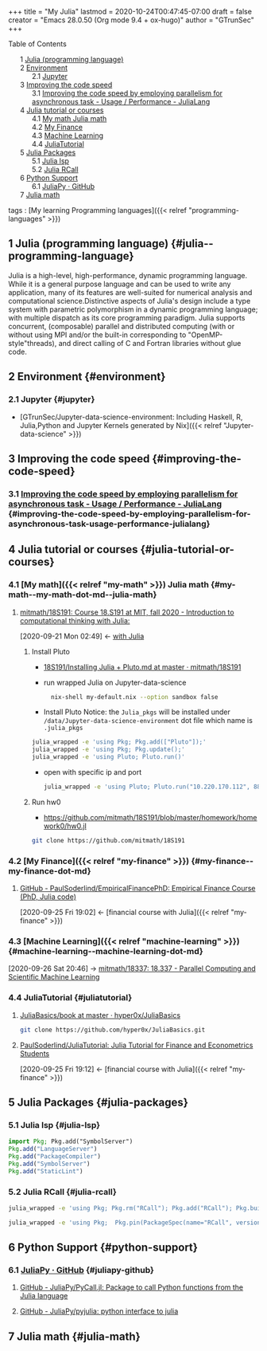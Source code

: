 +++
title = "My Julia"
lastmod = 2020-10-24T00:47:45-07:00
draft = false
creator = "Emacs 28.0.50 (Org mode 9.4 + ox-hugo)"
author = "GTrunSec"
+++

<style>
  .ox-hugo-toc ul {
    list-style: none;
  }
</style>
<div class="ox-hugo-toc toc">
<div></div>

<div class="heading">Table of Contents</div>

- <span class="section-num">1</span> [Julia (programming language)](#julia--programming-language)
- <span class="section-num">2</span> [Environment](#environment)
    - <span class="section-num">2.1</span> [Jupyter](#jupyter)
- <span class="section-num">3</span> [Improving the code speed](#improving-the-code-speed)
    - <span class="section-num">3.1</span> [Improving the code speed by employing parallelism for asynchronous task - Usage / Performance - JuliaLang](#improving-the-code-speed-by-employing-parallelism-for-asynchronous-task-usage-performance-julialang)
- <span class="section-num">4</span> [Julia tutorial or courses](#julia-tutorial-or-courses)
    - <span class="section-num">4.1</span> [My math Julia math](#my-math--my-math-dot-md--julia-math)
    - <span class="section-num">4.2</span> [My Finance](#my-finance--my-finance-dot-md)
    - <span class="section-num">4.3</span> [Machine Learning](#machine-learning--machine-learning-dot-md)
    - <span class="section-num">4.4</span> [JuliaTutorial](#juliatutorial)
- <span class="section-num">5</span> [Julia Packages](#julia-packages)
    - <span class="section-num">5.1</span> [Julia lsp](#julia-lsp)
    - <span class="section-num">5.2</span> [Julia RCall](#julia-rcall)
- <span class="section-num">6</span> [Python Support](#python-support)
    - <span class="section-num">6.1</span> [JuliaPy · GitHub](#juliapy-github)
- <span class="section-num">7</span> [Julia math](#julia-math)

</div>
<!--endtoc-->

tags
: [My learning Programming languages]({{< relref "programming-languages" >}})


## <span class="section-num">1</span> Julia (programming language) {#julia--programming-language}

Julia is a high-level, high-performance, dynamic programming language. While it is a general purpose language and can be used to write any application, many of its features are well-suited for numerical analysis and computational science.Distinctive aspects of Julia's design include a type system with parametric polymorphism in a dynamic programming language; with multiple dispatch as its core programming paradigm. Julia supports concurrent, (composable) parallel and distributed computing (with or without using MPI and/or the built-in corresponding to "OpenMP-style"threads), and direct calling of C and Fortran libraries without glue code.


## <span class="section-num">2</span> Environment {#environment}


### <span class="section-num">2.1</span> Jupyter {#jupyter}

-   [GTrunSec/Jupyter-data-science-environment: Including Haskell, R, Julia,Python and Jupyter Kernels generated by Nix]({{< relref "Jupyter-data-science" >}})


## <span class="section-num">3</span> Improving the code speed {#improving-the-code-speed}


### <span class="section-num">3.1</span> [Improving the code speed by employing parallelism for asynchronous task - Usage / Performance - JuliaLang](https://discourse.julialang.org/t/improving-the-code-speed-by-employing-parallelism-for-asynchronous-task/47041) {#improving-the-code-speed-by-employing-parallelism-for-asynchronous-task-usage-performance-julialang}


## <span class="section-num">4</span> Julia tutorial or courses {#julia-tutorial-or-courses}


### <span class="section-num">4.1</span> [My math]({{< relref "my-math" >}}) Julia math {#my-math--my-math-dot-md--julia-math}

<!--list-separator-->

1.  [mitmath/18S191: Course 18.S191 at MIT, fall 2020 - Introduction to computational thinking with Julia:](https://github.com/mitmath/18S191)

    <span class="timestamp-wrapper"><span class="timestamp">[2020-09-21 Mon 02:49] </span></span> <- [with Julia](my-math.md)

    <!--list-separator-->

    1.  Install Pluto

        -   [18S191/Installing Julia + Pluto.md at master · mitmath/18S191](https://github.com/mitmath/18S191/blob/master/homework/homework0/Installing%20Julia%20%2B%20Pluto.md)

        <!--listend-->

        -   run wrapped Julia on Jupyter-data-science

            ```sh
              nix-shell my-default.nix --option sandbox false
            ```

        -   Install Pluto
            Notice: the `Julia_pkgs` will be installed under `/data/Jupyter-data-science-environment` dot file which name is `.julia_pkgs`

        <!--listend-->

        ```sh
        julia_wrapped -e 'using Pkg; Pkg.add(["Pluto"]);'
        julia_wrapped -e 'using Pkg; Pkg.update();'
        julia_wrapped -e 'using Pluto; Pluto.run()'
        ```

        -   open with specific ip and port

            ```sh
            julia_wrapped -e 'using Pluto; Pluto.run("10.220.170.112", 8889)'
            ```

    <!--list-separator-->

    2.  Run hw0

        -   <https://github.com/mitmath/18S191/blob/master/homework/homework0/hw0.jl>

        <!--listend-->

        ```sh
        git clone https://github.com/mitmath/18S191
        ```


### <span class="section-num">4.2</span> [My Finance]({{< relref "my-finance" >}}) {#my-finance--my-finance-dot-md}

<!--list-separator-->

1.  [GitHub - PaulSoderlind/EmpiricalFinancePhD: Empirical Finance Course (PhD, Julia code)](https://github.com/PaulSoderlind/EmpiricalFinancePhD)

    <span class="timestamp-wrapper"><span class="timestamp">[2020-09-25 Fri 19:02] </span></span> <- [financial course with Julia]({{< relref "my-finance" >}})


### <span class="section-num">4.3</span> [Machine Learning]({{< relref "machine-learning" >}}) {#machine-learning--machine-learning-dot-md}

<span class="timestamp-wrapper"><span class="timestamp">[2020-09-26 Sat 20:46] </span></span> -> [mitmath/18337: 18.337 - Parallel Computing and Scientific Machine Learning](machine-learning.md)


### <span class="section-num">4.4</span> JuliaTutorial {#juliatutorial}

<!--list-separator-->

1.  [JuliaBasics/book at master · hyper0x/JuliaBasics](https://github.com/hyper0x/JuliaBasics/tree/master/book)

    ```sh
    git clone https://github.com/hyper0x/JuliaBasics.git
    ```

<!--list-separator-->

2.  [PaulSoderlind/JuliaTutorial: Julia Tutorial for Finance and Econometrics Students](https://github.com/PaulSoderlind/JuliaTutorial)

    <span class="timestamp-wrapper"><span class="timestamp">[2020-09-25 Fri 19:12] </span></span> <- [financial course with Julia]({{< relref "my-finance" >}})


## <span class="section-num">5</span> Julia Packages {#julia-packages}


### <span class="section-num">5.1</span> Julia lsp {#julia-lsp}

```julia
import Pkg; Pkg.add("SymbolServer")
Pkg.add("LanguageServer")
Pkg.add("PackageCompiler")
Pkg.add("SymbolServer")
Pkg.add("StaticLint")
```


### <span class="section-num">5.2</span> Julia RCall {#julia-rcall}

```sh
julia_wrapped -e 'using Pkg; Pkg.rm("RCall"); Pkg.add("RCall"); Pkg.build("RCall"); using RCall'
```

```sh
julia_wrapped -e 'using Pkg;  Pkg.pin(PackageSpec(name="RCall", version="0.13.9"))'
```


## <span class="section-num">6</span> Python Support {#python-support}


### <span class="section-num">6.1</span> [JuliaPy · GitHub](https://github.com/JuliaPy) {#juliapy-github}

<!--list-separator-->

1.  [GitHub - JuliaPy/PyCall.jl: Package to call Python functions from the Julia language](https://github.com/JuliaPy/PyCall.jl)

<!--list-separator-->

2.  [GitHub - JuliaPy/pyjulia: python interface to julia](https://github.com/JuliaPy/pyjulia)


## <span class="section-num">7</span> Julia math {#julia-math}
